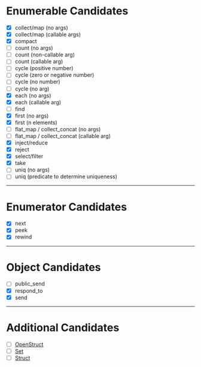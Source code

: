 # Enumerable Candidates

- [x] collect/map (no args)
- [x] collect/map (callable args)
- [x] compact
- [ ] count (no args)
- [ ] count (non-callable arg)
- [ ] count (callable arg)
- [ ] cycle (positive number)
- [ ] cycle (zero or negative number)
- [ ] cycle (no number)
- [ ] cycle (no arg)
- [x] each (no args)
- [x] each (callable arg)
- [ ] find
- [x] first (no args)
- [x] first (n elements)
- [ ] flat_map / collect_concat (no args)
- [ ] flat_map / collect_concat (callable arg)
- [x] inject/reduce
- [x] reject
- [x] select/filter
- [x] take
- [ ] uniq (no args)
- [ ] uniq (predicate to determine uniqueness)

---

# Enumerator Candidates

- [x] next
- [x] peek
- [x] rewind

---

# Object Candidates

- [ ] public_send
- [x] respond_to
- [x] send

---

# Additional Candidates

- [ ] [OpenStruct](https://ruby-doc.org/stdlib-3.1.1/libdoc/ostruct/rdoc/OpenStruct.html)
- [ ] [Set](https://ruby-doc.org/stdlib-3.1.1/libdoc/set/rdoc/Set.html)
- [ ] [Struct](https://ruby-doc.org/core-3.1.1/Struct.html)

